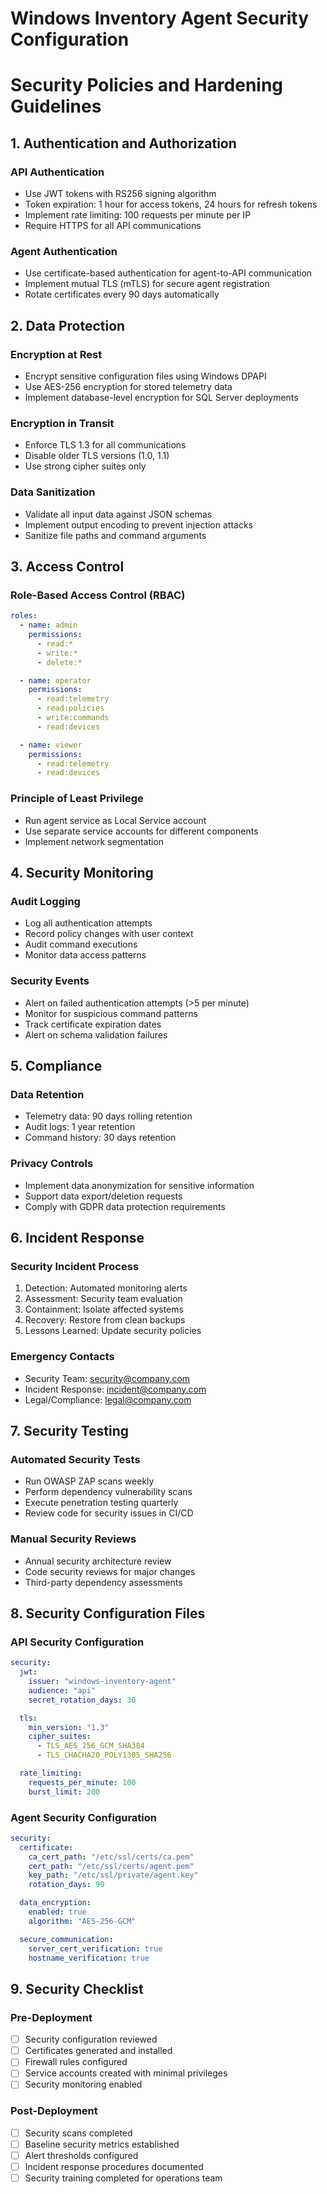 # Windows Inventory Agent Security Configuration

# Security Policies and Hardening Guidelines

## 1. Authentication and Authorization

### API Authentication
- Use JWT tokens with RS256 signing algorithm
- Token expiration: 1 hour for access tokens, 24 hours for refresh tokens
- Implement rate limiting: 100 requests per minute per IP
- Require HTTPS for all API communications

### Agent Authentication
- Use certificate-based authentication for agent-to-API communication
- Implement mutual TLS (mTLS) for secure agent registration
- Rotate certificates every 90 days automatically

## 2. Data Protection

### Encryption at Rest
- Encrypt sensitive configuration files using Windows DPAPI
- Use AES-256 encryption for stored telemetry data
- Implement database-level encryption for SQL Server deployments

### Encryption in Transit
- Enforce TLS 1.3 for all communications
- Disable older TLS versions (1.0, 1.1)
- Use strong cipher suites only

### Data Sanitization
- Validate all input data against JSON schemas
- Implement output encoding to prevent injection attacks
- Sanitize file paths and command arguments

## 3. Access Control

### Role-Based Access Control (RBAC)
```yaml
roles:
  - name: admin
    permissions:
      - read:*
      - write:*
      - delete:*

  - name: operator
    permissions:
      - read:telemetry
      - read:policies
      - write:commands
      - read:devices

  - name: viewer
    permissions:
      - read:telemetry
      - read:devices
```

### Principle of Least Privilege
- Run agent service as Local Service account
- Use separate service accounts for different components
- Implement network segmentation

## 4. Security Monitoring

### Audit Logging
- Log all authentication attempts
- Record policy changes with user context
- Audit command executions
- Monitor data access patterns

### Security Events
- Alert on failed authentication attempts (>5 per minute)
- Monitor for suspicious command patterns
- Track certificate expiration dates
- Alert on schema validation failures

## 5. Compliance

### Data Retention
- Telemetry data: 90 days rolling retention
- Audit logs: 1 year retention
- Command history: 30 days retention

### Privacy Controls
- Implement data anonymization for sensitive information
- Support data export/deletion requests
- Comply with GDPR data protection requirements

## 6. Incident Response

### Security Incident Process
1. Detection: Automated monitoring alerts
2. Assessment: Security team evaluation
3. Containment: Isolate affected systems
4. Recovery: Restore from clean backups
5. Lessons Learned: Update security policies

### Emergency Contacts
- Security Team: security@company.com
- Incident Response: incident@company.com
- Legal/Compliance: legal@company.com

## 7. Security Testing

### Automated Security Tests
- Run OWASP ZAP scans weekly
- Perform dependency vulnerability scans
- Execute penetration testing quarterly
- Review code for security issues in CI/CD

### Manual Security Reviews
- Annual security architecture review
- Code security reviews for major changes
- Third-party dependency assessments

## 8. Security Configuration Files

### API Security Configuration
```yaml
security:
  jwt:
    issuer: "windows-inventory-agent"
    audience: "api"
    secret_rotation_days: 30

  tls:
    min_version: "1.3"
    cipher_suites:
      - TLS_AES_256_GCM_SHA384
      - TLS_CHACHA20_POLY1305_SHA256

  rate_limiting:
    requests_per_minute: 100
    burst_limit: 200
```

### Agent Security Configuration
```yaml
security:
  certificate:
    ca_cert_path: "/etc/ssl/certs/ca.pem"
    cert_path: "/etc/ssl/certs/agent.pem"
    key_path: "/etc/ssl/private/agent.key"
    rotation_days: 90

  data_encryption:
    enabled: true
    algorithm: "AES-256-GCM"

  secure_communication:
    server_cert_verification: true
    hostname_verification: true
```

## 9. Security Checklist

### Pre-Deployment
- [ ] Security configuration reviewed
- [ ] Certificates generated and installed
- [ ] Firewall rules configured
- [ ] Service accounts created with minimal privileges
- [ ] Security monitoring enabled

### Post-Deployment
- [ ] Security scans completed
- [ ] Baseline security metrics established
- [ ] Alert thresholds configured
- [ ] Incident response procedures documented
- [ ] Security training completed for operations team